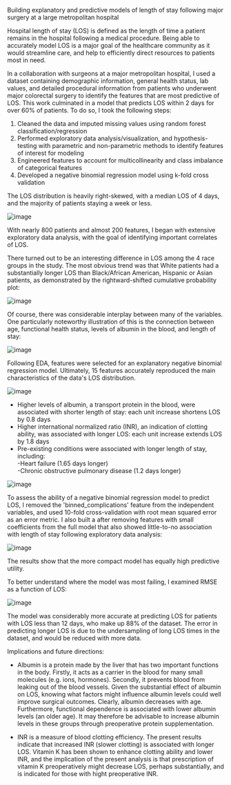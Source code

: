 Building explanatory and predictive models of length of stay following major surgery at a large metropolitan hospital

Hospital length of stay (LOS) is defined as the length of time a patient remains in the hospital following a medical procedure. Being able to accurately model LOS is a major goal of the healthcare community as it would streamline care, and help to efficiently direct resources to patients most in need.  

In a collaboration with surgeons at a major metropolitan hospital, I used a dataset containing demographic information, general health status, lab values, and detailed procedural information
from patients who underwent major colorectal surgery to identify the features that are most predictive of LOS. This work culminated in a model that predicts LOS within 2 days for over 60% of patients. To do so, I took the following steps:

1) Cleaned the data and imputed missing values using random forest classification/regression
2) Performed exploratory data analysis/visualization, and hypothesis-testing with parametric and non-parametric methods
to identify features of interest for modeling
3) Engineered features to account for multicollinearity and class imbalance of categorical features
4) Developed a negative binomial regression model using k-fold cross validation

The LOS distribution is heavily right-skewed, with a median LOS of 4 days, and the majority of patients staying a week or less.

![image](https://user-images.githubusercontent.com/89553765/215565841-99dc688f-716f-46f4-a481-71b390c4eb8e.png)


With nearly 800 patients and almost 200 features, I began with extensive exploratory data analysis, with the goal of identifying important
correlates of LOS.


There turned out to be an interesting difference in LOS among the 4 race groups in the study. The most obvious trend was that White patients had
a substantially longer LOS than Black/African American, Hispanic or Asian patients, as demonstrated by the rightward-shifted cumulative probability plot:

![image](https://user-images.githubusercontent.com/89553765/212777042-c0d5aedd-050d-4ca0-8540-e81786c0240b.png)


Of course, there was considerable interplay between many of the variables. One particularly noteworthy illustration of this is the connection
between age, functional health status, levels of albumin in the blood, and length of stay:

![image](https://user-images.githubusercontent.com/89553765/212999846-c53445c0-967f-4e19-948e-e4de3e25f870.png)


Following EDA, features were selected for an explanatory negative binomial regression model. Ultimately, 15 features accurately reproduced the main characteristics of the data's LOS distribution.

![image](https://user-images.githubusercontent.com/89553765/213261230-2c25575f-99e5-4fd4-9461-f7f68caf1c17.png)

- Higher levels of albumin, a transport protein in the blood, were associated with shorter length of stay: each unit increase 
shortens LOS by 0.8 days
- Higher international normalized ratio (INR), an indication of clotting ability, was associated with longer LOS: each unit increase 
extends LOS by 1.8 days
- Pre-existing conditions were associated with longer length of stay, including:  
      -Heart failure (1.65 days longer)  
      -Chronic obstructive pulmonary disease (1.2 days longer)
      
![image](https://user-images.githubusercontent.com/89553765/223919866-ee88b741-d258-478a-bb70-4ecacad62a97.png)

To assess the ability of a negative binomial regression model to predict LOS, I removed the 'binned_complications' feature from the independent variables, and used 10-fold cross-validation with root mean squared error as an error metric. I also built a after removing features with small coefficients from the full model that also showed little-to-no association with length of stay following exploratory data analysis:

![image](https://user-images.githubusercontent.com/89553765/223918429-9fc52d8b-d856-4b2c-91b7-2535ca1cca36.png)

The results show that the more compact model has equally high predictive utility.

To better understand where the model was most failing, I examined RMSE as a function of LOS: 

![image](https://user-images.githubusercontent.com/89553765/223915524-8ed8ceda-bb6a-43b8-a160-d5ebdaa013f0.png)

The model was considerably more accurate at predicting LOS for patients with LOS less than 12 days, who make up 88% of the 
dataset. The error in predicting longer LOS is due to the undersampling of long LOS times in the dataset, and would be reduced with more data.
    

Implications and future directions:

- Albumin is a protein made by the liver that has two important functions in the body. Firstly, it acts as a carrier
in the blood for many small molecules (e.g. ions, hormones). Secondly, it prevents blood from leaking out of the blood
vessels. Given the substantial effect of albumin on LOS, knowing what factors might influence albumin levels could well
improve surgical outcomes. 
Clearly, albumin decreases with age. Furthermore, functional dependence is associated with lower albumin levels (an older age). It may 
therefore be advisable to increase albumin levels in these groups through preoperative protein supplementation.

- INR is a measure of blood clotting efficiency. The present results indicate that increased INR (slower clotting) is associated
with longer LOS. Vitamin K has been shown to enhance clotting ability and lower INR, and the implication of the present analysis 
is that prescription of vitamin K preoperatively might decrease LOS, perhaps substantially, and is indicated for those with 
hight preoperative INR.

